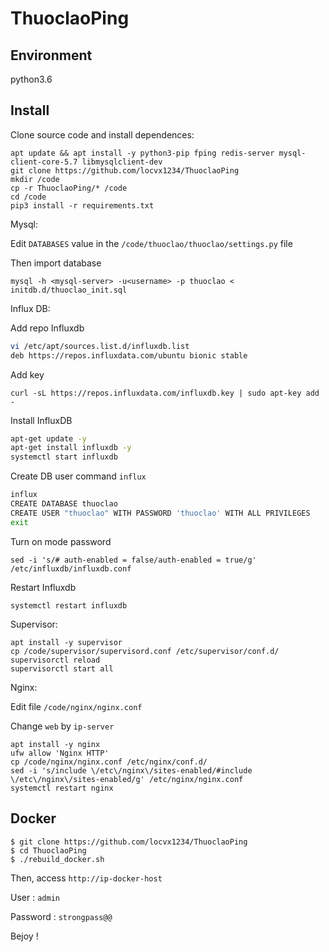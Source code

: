 # ThuoclaoPing


 
Environment 
-----------
python3.6


Install
-------

Clone source code and install dependences:

```
apt update && apt install -y python3-pip fping redis-server mysql-client-core-5.7 libmysqlclient-dev
git clone https://github.com/locvx1234/ThuoclaoPing
mkdir /code
cp -r ThuoclaoPing/* /code
cd /code
pip3 install -r requirements.txt
```

Mysql:

Edit `DATABASES` value in the `/code/thuoclao/thuoclao/settings.py` file

Then import database

```
mysql -h <mysql-server> -u<username> -p thuoclao < initdb.d/thuoclao_init.sql
```

Influx DB: 

Add repo Influxdb

```sh
vi /etc/apt/sources.list.d/influxdb.list
deb https://repos.influxdata.com/ubuntu bionic stable
```
Add key

```
curl -sL https://repos.influxdata.com/influxdb.key | sudo apt-key add -
```
Install InfluxDB

```sh
apt-get update -y
apt-get install influxdb -y
systemctl start influxdb
```

Create DB user command `influx`

```sh
influx
CREATE DATABASE thuoclao
CREATE USER "thuoclao" WITH PASSWORD 'thuoclao' WITH ALL PRIVILEGES
exit 
```

Turn on mode password

```
sed -i 's/# auth-enabled = false/auth-enabled = true/g'  /etc/influxdb/influxdb.conf
```

Restart Influxdb

```
systemctl restart influxdb
```


Supervisor:

```
apt install -y supervisor
cp /code/supervisor/supervisord.conf /etc/supervisor/conf.d/
supervisorctl reload
supervisorctl start all
```

Nginx: 

Edit file `/code/nginx/nginx.conf`

Change `web` by `ip-server`

```
apt install -y nginx
ufw allow 'Nginx HTTP'
cp /code/nginx/nginx.conf /etc/nginx/conf.d/
sed -i 's/include \/etc\/nginx\/sites-enabled/#include \/etc\/nginx\/sites-enabled/g' /etc/nginx/nginx.conf
systemctl restart nginx
```

Docker
------

```
$ git clone https://github.com/locvx1234/ThuoclaoPing
$ cd ThuoclaoPing
$ ./rebuild_docker.sh
```

Then, access `http://ip-docker-host`

User : `admin`

Password : `strongpass@@`

Bejoy !


